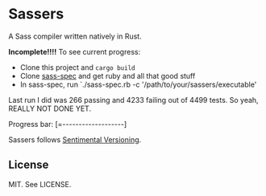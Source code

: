 # Sassers

A Sass compiler written natively in Rust.

**Incomplete!!!!** To see current progress:

* Clone this project and `cargo build`
* Clone [sass-spec](https://github.com/sass/sass-spec/) and get ruby and all that good stuff
* In sass-spec, run `./sass-spec.rb -c '/path/to/your/sassers/executable'

Last run I did was 266 passing and 4233 failing out of 4499 tests. So yeah, REALLY NOT DONE YET.

Progress bar: [=-------------------]

Sassers follows [Sentimental Versioning](http://sentimentalversioning.org/).

## License

MIT. See LICENSE.
